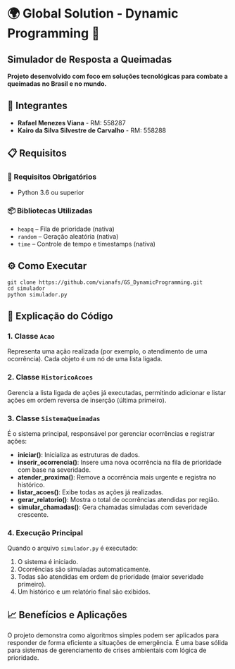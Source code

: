   <h1>🌍 Global Solution - Dynamic Programming 🐍</h1>
  <h2>Simulador de Resposta a Queimadas</h2>
  <p><strong>Projeto desenvolvido com foco em soluções tecnológicas para combate a queimadas no Brasil e no mundo.</strong></p>

  <h2>👥 Integrantes</h2>
  <ul>
    <li><strong>Rafael Menezes Viana</strong> - RM: 558287</li>
    <li><strong>Kairo da Silva Silvestre de Carvalho</strong> - RM: 558288</li>
  </ul>

  <h2>📋 Requisitos</h2>
  <h3>📜 Requisitos Obrigatórios</h3>
  <ul>
    <li>Python 3.6 ou superior</li>
  </ul>

  <h3>📦 Bibliotecas Utilizadas</h3>
  <ul>
    <li><code>heapq</code> – Fila de prioridade (nativa)</li>
    <li><code>random</code> – Geração aleatória (nativa)</li>
    <li><code>time</code> – Controle de tempo e timestamps (nativa)</li>
  </ul>

  <h2>⚙️ Como Executar</h2>
  <pre><code>git clone https://github.com/vianafs/GS_DynamicProgramming.git
cd simulador
python simulador.py</code></pre>

  <h2>🧠 Explicação do Código</h2>

  <h3>1. Classe <code>Acao</code></h3>
  <p>Representa uma ação realizada (por exemplo, o atendimento de uma ocorrência). Cada objeto é um nó de uma lista ligada.</p>

  <h3>2. Classe <code>HistoricoAcoes</code></h3>
  <p>Gerencia a lista ligada de ações já executadas, permitindo adicionar e listar ações em ordem reversa de inserção (última primeiro).</p>

  <h3>3. Classe <code>SistemaQueimadas</code></h3>
  <p>É o sistema principal, responsável por gerenciar ocorrências e registrar ações:</p>
  <ul>
    <li><strong>iniciar()</strong>: Inicializa as estruturas de dados.</li>
    <li><strong>inserir_ocorrencia()</strong>: Insere uma nova ocorrência na fila de prioridade com base na severidade.</li>
    <li><strong>atender_proxima()</strong>: Remove a ocorrência mais urgente e registra no histórico.</li>
    <li><strong>listar_acoes()</strong>: Exibe todas as ações já realizadas.</li>
    <li><strong>gerar_relatorio()</strong>: Mostra o total de ocorrências atendidas por região.</li>
    <li><strong>simular_chamadas()</strong>: Gera chamadas simuladas com severidade crescente.</li>
  </ul>

  <h3>4. Execução Principal</h3>
  <p>Quando o arquivo <code>simulador.py</code> é executado:</p>
  <ol>
    <li>O sistema é iniciado.</li>
    <li>Ocorrências são simuladas automaticamente.</li>
    <li>Todas são atendidas em ordem de prioridade (maior severidade primeiro).</li>
    <li>Um histórico e um relatório final são exibidos.</li>
  </ol>

  <h2>📈 Benefícios e Aplicações</h2>
  <p>O projeto demonstra como algoritmos simples podem ser aplicados para responder de forma eficiente a situações de emergência. É uma base sólida para sistemas de gerenciamento de crises ambientais com lógica de prioridade.</p>
